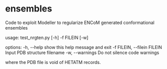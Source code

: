 # ensembles
Code to exploit Modeller to regularize ENCoM generated conformational ensembles

usage: test_nrgten.py [-h] -f FILEIN [-w]

options:
  -h, --help            show this help message and exit
  -f FILEIN, --filein FILEIN
                        Input PDB structure filename
  -w, --warnings        Do not silence code warnings


where the PDB file is void of HETATM records. 
